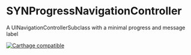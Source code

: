 # SYNProgressNavigationController
A UINavigationControllerSubclass with a minimal progress and message label

[![Carthage compatible](https://img.shields.io/badge/Carthage-compatible-4BC51D.svg?style=flat)](https://github.com/Carthage/Carthage)